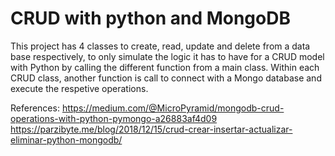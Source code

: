 # CRUD with python and MongoDB

This project has 4 classes to create, read, update and delete from a data base respectively, to only simulate the logic it has to have for a CRUD model with Python by calling the different function from a main class. Within each CRUD class, another function is call to connect with a Mongo database and execute the respetive operations. 


References: 
https://medium.com/@MicroPyramid/mongodb-crud-operations-with-python-pymongo-a26883af4d09
https://parzibyte.me/blog/2018/12/15/crud-crear-insertar-actualizar-eliminar-python-mongodb/
